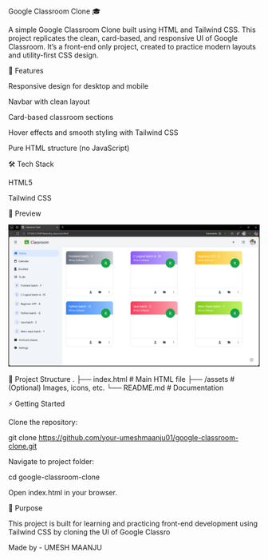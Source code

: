 Google Classroom Clone 🎓

A simple Google Classroom Clone built using HTML and Tailwind CSS. This project replicates the clean, card-based, and responsive UI of Google Classroom. It’s a front-end only project, created to practice modern layouts and utility-first CSS design.

🚀 Features

Responsive design for desktop and mobile

Navbar with clean layout

Card-based classroom sections

Hover effects and smooth styling with Tailwind CSS

Pure HTML structure (no JavaScript)

🛠️ Tech Stack

HTML5

Tailwind CSS

📸 Preview

![App Screenshot](https://github.com/umeshmaanju01/GoogleClassroom/blob/b2d5b6cab5d38cf9c72a7087451e992fe9b00c3b/classroom.png.png)


📂 Project Structure
.
├── index.html     # Main HTML file
├── /assets        # (Optional) Images, icons, etc.
└── README.md      # Documentation



⚡ Getting Started

Clone the repository:

git clone https://github.com/your-umeshmaanju01/google-classroom-clone.git


Navigate to project folder:

cd google-classroom-clone


Open index.html in your browser.

🎯 Purpose

This project is built for learning and practicing front-end development using Tailwind CSS by cloning the UI of Google Classro

Made by - UMESH MAANJU
